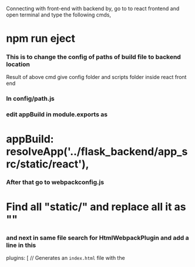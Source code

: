Connecting with front-end with backend by,
go to to react frontend and open terminal and type the following cmds,



# npm run eject 
### This is to change the config of paths of build file to backend location

Result of above cmd give config folder and scripts folder inside react front end

### In config/path.js
### edit appBuild in module.exports as   
# appBuild: resolveApp('../flask_backend/app_src/static/react'),


### After that go to webpackconfig.js  
# Find all "static/" and replace all it as ""

### and next in same file search for HtmlWebpackPlugin and add a line in this
plugins: [
      // Generates an `index.html` file with the <script> injected.
      new HtmlWebpackPlugin(
        Object.assign(
          {},
          {
            inject: true,
            template: paths.appHtml
          },

### as
# filename: '../../templates/index.html'
  
plugins: [
      // Generates an `index.html` file with the <script> injected.
      new HtmlWebpackPlugin(
        Object.assign(
          {},
          {
            inject: true,
            template: paths.appHtml,
            filename: '../../templates/index.html'
          },


and then 
### go to packages.json and add line in this
{
  "name": "bookingapp",
  "version": "0.1.0",
  "private": true,

### as
# "homepage": "/static/react",
{
  "name": "bookingapp",
  "version": "0.1.0",
  "private": true,
  "homepage": "/static/react",


### Finally type the cmd
# npm run build 
### it will build the frontend inside flaskbackend/appsrc/ in static and templates

